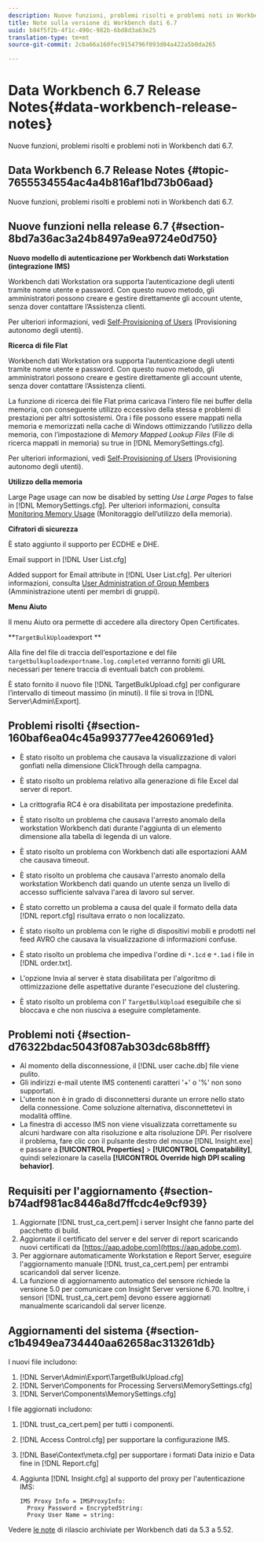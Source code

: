 ```yaml
---
description: Nuove funzioni, problemi risolti e problemi noti in Workbench dati 6.7.
title: Note sulla versione di Workbench dati 6.7
uuid: b84f5f2b-4f1c-490c-982b-6bd8d3a63e25
translation-type: tm+mt
source-git-commit: 2cba66a160fec9154796f093d04a422a5b0da265

---
```



# Data Workbench 6.7 Release Notes{#data-workbench-release-notes}

Nuove funzioni, problemi risolti e problemi noti in Workbench dati 6.7.

## Data Workbench 6.7 Release Notes {#topic-7655534554ac4a4b816af1bd73b06aad}

Nuove funzioni, problemi risolti e problemi noti in Workbench dati 6.7.

## Nuove funzioni nella release 6.7 {#section-8bd7a36ac3a24b8497a9ea9724e0d750}

**Nuovo modello di autenticazione per Workbench dati Workstation (integrazione IMS)**

Workbench dati Workstation ora supporta l’autenticazione degli utenti tramite nome utente e password. Con questo nuovo metodo, gli amministratori possono creare e gestire direttamente gli account utente, senza dover contattare l’Assistenza clienti.

Per ulteriori informazioni, vedi [Self-Provisioning of Users](https://docs.adobe.com/content/help/en/data-workbench/using/client/c-self-provisioning-users.html) (Provisioning autonomo degli utenti).

**Ricerca di file Flat**

Workbench dati Workstation ora supporta l’autenticazione degli utenti tramite nome utente e password. Con questo nuovo metodo, gli amministratori possono creare e gestire direttamente gli account utente, senza dover contattare l’Assistenza clienti.

La funzione di ricerca dei file Flat prima caricava l’intero file nei buffer della memoria, con conseguente utilizzo eccessivo della stessa e problemi di prestazioni per altri sottosistemi. Ora i file possono essere mappati nella memoria e memorizzati nella cache di Windows ottimizzando l’utilizzo della memoria, con l’impostazione di *Memory Mapped Lookup Files* (File di ricerca mappati in memoria) su true in [!DNL MemorySettings.cfg].

Per ulteriori informazioni, vedi [Self-Provisioning of Users](https://docs.adobe.com/content/help/en/data-workbench/using/client/c-self-provisioning-users.html) (Provisioning autonomo degli utenti).

**Utilizzo della memoria**

Large Page usage can now be disabled by setting *Use Large Pages* to false in [!DNL MemorySettings.cfg]. Per ulteriori informazioni, consulta [Monitoring Memory Usage](https://docs.adobe.com/content/help/en/data-workbench/using/server-admin-install/admin-dwb-server/t-mntr-mry-usg.html) (Monitoraggio dell’utilizzo della memoria).

**Cifratori di sicurezza**

È stato aggiunto il supporto per ECDHE e DHE.

Email support in [!DNL User List.cfg]

Added support for Email attribute in [!DNL User List.cfg]. Per ulteriori informazioni, consulta [User Administration of Group Members](https://docs.adobe.com/help/en/data-workbench/using/server-admin-install/admin-dwb-server/access-control/dwb-self-admin-member-access.html) (Amministrazione utenti per membri di gruppi).

**Menu Aiuto**

Il menu Aiuto ora permette di accedere alla directory Open Certificates.

**`TargetBulkUpload`export **

Alla fine del file di traccia dell’esportazione e del file `targetbulkuploadexportname.log.completed` verranno forniti gli URL necessari per tenere traccia di eventuali batch con problemi.

È stato fornito il nuovo file [!DNL TargetBulkUpload.cfg] per configurare l’intervallo di timeout massimo (in minuti). Il file si trova in [!DNL Server\Admin\Export\].

## Problemi risolti {#section-160baf6ea04c45a993777ee4260691ed}

* È stato risolto un problema che causava la visualizzazione di valori gonfiati nella dimensione ClickThrough della campagna.
* È stato risolto un problema relativo alla generazione di file Excel dal server di report.
* La crittografia RC4 è ora disabilitata per impostazione predefinita.
* È stato risolto un problema che causava l&#39;arresto anomalo della workstation Workbench dati durante l&#39;aggiunta di un elemento dimensione alla tabella di legenda di un valore.
* È stato risolto un problema con Workbench dati alle esportazioni AAM che causava timeout.
* È stato risolto un problema che causava l&#39;arresto anomalo della workstation Workbench dati quando un utente senza un livello di accesso sufficiente salvava l&#39;area di lavoro sul server.
* È stato corretto un problema a causa del quale il formato della data [!DNL report.cfg] risultava errato o non localizzato.
* È stato risolto un problema con le righe di dispositivi mobili e prodotti nel feed AVRO che causava la visualizzazione di informazioni confuse.
* È stato risolto un problema che impediva l&#39;ordine di `*.1cd` e `*.1ad` i file in [!DNL order.txt].

* L&#39;opzione Invia al server è stata disabilitata per l&#39;algoritmo di ottimizzazione delle aspettative durante l&#39;esecuzione del clustering.
* È stato risolto un problema con l&#39; `TargetBulkUpload` eseguibile che si bloccava e che non riusciva a eseguire completamente.

## Problemi noti {#section-d76322bdac5043f087ab303dc68b8fff}

* Al momento della disconnessione, il [!DNL user cache.db] file viene pulito.
* Gli indirizzi e-mail utente IMS contenenti caratteri &#39;+&#39; o &#39;%&#39; non sono supportati.
* L&#39;utente non è in grado di disconnettersi durante un errore nello stato della connessione. Come soluzione alternativa, disconnettetevi in modalità offline.
* La finestra di accesso IMS non viene visualizzata correttamente su alcuni hardware con alta risoluzione e alta risoluzione DPI. Per risolvere il problema, fare clic con il pulsante destro del mouse [!DNL Insight.exe] e passare a **[!UICONTROL Properties]** > **[!UICONTROL Compatability]**, quindi selezionare la casella **[!UICONTROL Override high DPI scaling behavior]**.

## Requisiti per l&#39;aggiornamento {#section-b74adf981ac8446a8d7ffcdc4e9cf939}

1. Aggiornate [!DNL trust_ca_cert.pem] i server Insight che fanno parte del pacchetto di build.
1. Aggiornate il certificato del server e del server di report scaricando nuovi certificati da [https://aap.adobe.com](https://aap.adobe.com).
1. Per aggiornare automaticamente Workstation e Report Server, eseguire l&#39;aggiornamento manuale [!DNL trust_ca_cert.pem] per entrambi scaricandoli dal server licenze.
1. La funzione di aggiornamento automatico del sensore richiede la versione 5.0 per comunicare con Insight Server versione 6.70. Inoltre, i sensori [!DNL trust_ca_cert.pem] devono essere aggiornati manualmente scaricandoli dal server licenze.

## Aggiornamenti del sistema {#section-c1b4949ea734440aa62658ac313261db}

I nuovi file includono:

1. [!DNL Server\Admin\Export\TargetBulkUpload.cfg]
1. [!DNL Server\Components for Processing Servers\MemorySettings.cfg]
1. [!DNL Server\Components\MemorySettings.cfg]

I file aggiornati includono:

1. [!DNL trust_ca_cert.pem] per tutti i componenti.
1. [!DNL Access Control.cfg] per supportare la configurazione IMS.
1. [!DNL Base\Context\meta.cfg] per supportare i formati Data inizio e Data fine in [!DNL Report.cfg]

1. Aggiunta [!DNL Insight.cfg] al supporto del proxy per l&#39;autenticazione IMS:

   ```
   IMS Proxy Info = IMSProxyInfo: 
     Proxy Password = EncryptedString:
     Proxy User Name = string:
   ```

Vedere [le note](https://docs.adobe.com/content/help/en/data-workbench/using/release-notes/release-notes.html) di rilascio archiviate per Workbench dati da 5.3 a 5.52.
